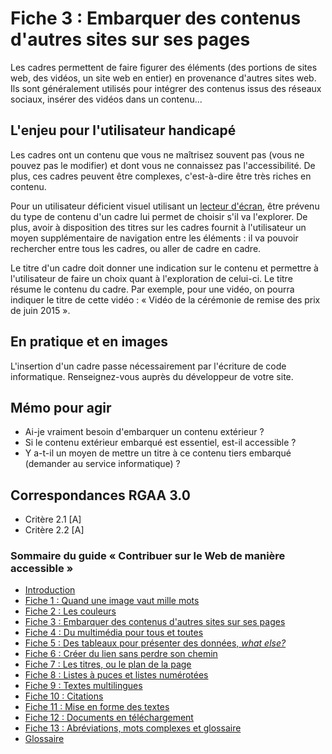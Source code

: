 # Fiche 3&nbsp;: Embarquer des contenus d'autres sites sur ses pages

Les cadres permettent de faire figurer des éléments (des portions de sites web, des vidéos, un site web en entier) en provenance d'autres sites web. Ils sont généralement utilisés pour intégrer des contenus issus des réseaux sociaux, insérer des vidéos dans un contenu...

## L'enjeu pour l'utilisateur handicapé

Les cadres ont un contenu que vous ne maîtrisez souvent pas (vous ne pouvez pas le modifier) et dont vous ne connaissez pas l'accessibilité. De plus, ces cadres peuvent être complexes, c'est-à-dire être très riches en contenu.

Pour un utilisateur déficient visuel utilisant un [lecteur d'écran](glossaire.md#lecteur-decran), être prévenu du type de contenu d'un cadre lui permet de choisir s'il va l'explorer. De plus, avoir à disposition des titres sur les cadres fournit à l'utilisateur un moyen supplémentaire de navigation entre les éléments&nbsp;: il va pouvoir rechercher entre tous les cadres, ou aller de cadre en cadre.

Le titre d'un cadre doit donner une indication sur le contenu et permettre à l'utilisateur de faire un choix quant à l'exploration de celui-ci. Le titre résume le contenu du cadre. Par exemple, pour une vidéo, on pourra indiquer le titre de cette vidéo&nbsp;: «&nbsp;Vidéo de la cérémonie de remise des prix de juin 2015&nbsp;».

## En pratique et en images

L'insertion d'un cadre passe nécessairement par l'écriture de code informatique. Renseignez-vous auprès du développeur de votre site.

## Mémo pour agir

- Ai-je vraiment besoin d'embarquer un contenu extérieur&nbsp;?
- Si le contenu extérieur embarqué est essentiel, est-il accessible&nbsp;?
- Y a-t-il un moyen de mettre un titre à ce contenu tiers embarqué (demander au service informatique)&nbsp;?

## Correspondances RGAA 3.0

- Critère 2.1 [A]
- Critère 2.2 [A]

### Sommaire du guide «&nbsp;Contribuer sur le Web de manière accessible&nbsp;»

* [Introduction](0-intro.md)
* [Fiche 1&nbsp;: Quand une image vaut mille mots](images.md)
* [Fiche 2&nbsp;: Les couleurs](couleurs.md)
* [Fiche 3&nbsp;: Embarquer des contenus d'autres sites sur ses pages](cadres.md)
* [Fiche 4&nbsp;: Du multimédia pour tous et toutes](multimedia.md)
* [Fiche 5&nbsp;: Des tableaux pour présenter des données, <i lang="en">what else?</i>](tableaux.md)
* [Fiche 6&nbsp;: Créer du lien sans perdre son chemin](liens.md)
* [Fiche 7&nbsp;: Les titres, ou le plan de la page](titres.md)
* [Fiche 8&nbsp;: Listes à puces et listes numérotées](listes.md)
* [Fiche 9&nbsp;: Textes multilingues](langue.md)
* [Fiche 10&nbsp;: Citations](citations.md)
* [Fiche 11&nbsp;: Mise en forme des textes](mise-en-forme.md)
* [Fiche 12&nbsp;: Documents en téléchargement](docs_telechargement.md)
* [Fiche 13&nbsp;: Abréviations, mots complexes et glossaire](definition.md)
* [Glossaire](glossaire.md)
